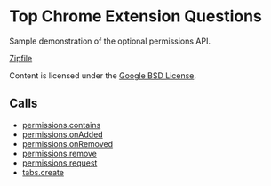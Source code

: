 
Top Chrome Extension Questions
=======

Sample demonstration of the optional permissions API.

[Zipfile](http://developer.chrome.com/extensions/examples/api/permissions/extension-questions.zip)

Content is licensed under the [Google BSD License](http://code.google.com/google_bsd_license.html).

Calls
-----

* [permissions.contains](http://developer.chrome.com/extensions/permissions.html#method-contains)
* [permissions.onAdded](http://developer.chrome.com/extensions/permissions.html#event-onAdded)
* [permissions.onRemoved](http://developer.chrome.com/extensions/permissions.html#event-onRemoved)
* [permissions.remove](http://developer.chrome.com/extensions/permissions.html#method-remove)
* [permissions.request](http://developer.chrome.com/extensions/permissions.html#method-request)
* [tabs.create](http://developer.chrome.com/extensions/tabs.html#method-create)